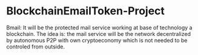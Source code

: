 # BlockchainEmailToken-Project
Bmail: It will be the protected mail service working at base of technology a blockchain. The idea is: the mail service will be the network decentralized by autonomous P2P with own cryptoeconomy which is not needed to be controled from outside.
